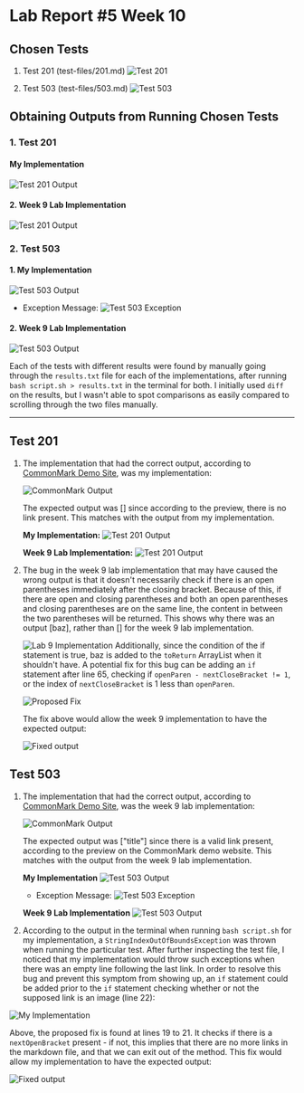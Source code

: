 # Lab Report #5 Week 10

## Chosen Tests 
1. Test 201 (test-files/201.md)
![Test 201](test-file201.png)


2. Test 503 (test-files/503.md)
![Test 503](test-file503.png)

## Obtaining Outputs from Running Chosen Tests

### 1. Test 201 

#### My Implementation

![Test 201 Output](mytest-file201output.png)

#### 2. Week 9 Lab Implementation 
![Test 201 Output](othertest-file201output.png)

### 2. Test 503 

#### 1. My Implementation 
![Test 503 Output](mytest-file503output.png)

* Exception Message: 
![Test 503 Exception](mytest-file503outputexceptionmessage.png)

#### 2. Week 9 Lab Implementation 
![Test 503 Output](othertest-file503output.png)


Each of the tests with different results were found by manually going through the `results.txt` file for each of the implementations, after running `bash script.sh > results.txt` in the terminal for both. I initially used `diff` on the results, but I wasn't able to spot comparisons as easily compared to scrolling through the two files manually. 

--- 

## Test 201 

1. The implementation that had the correct output, according to [CommonMark Demo Site](https://spec.commonmark.org/dingus/), was my implementation: 

    ![CommonMark Output](commonmark201.png)

    The expected output was [] since according to the preview, there is no link present. This matches with the output from my implementation. 

    **My Implementation:** 
    ![Test 201 Output](mytest-file201output.png)

    **Week 9 Lab Implementation:**
    ![Test 201 Output](othertest-file201output.png)

2. The bug in the week 9 lab implementation that may have caused the wrong output is that it doesn't necessarily check if there is an open parentheses immediately after the closing bracket. Because of this, if there are open and closing parentheses and both an open parentheses and closing parentheses are on the same line, the content in between the two parentheses will be returned. This shows why there was an output [baz], rather than [] for the week 9 lab implementation. 

    ![Lab 9 Implementation](lab9implementation.png)
    Additionally, since the condition of the if statement is true, baz is added to the `toReturn` ArrayList when it shouldn't have. A potential fix for this bug can be adding an `if` statement after line 65, checking if `openParen - nextCloseBracket != 1`, or the index of `nextCloseBracket` is 1 less than `openParen`. 

    ![Proposed Fix](lab9implementationwithfix.png)

    The fix above would allow the week 9 implementation to have the expected output: 

    ![Fixed output](lab9implementationfixedoutput.png)


## Test 503 

1. The implementation that had the correct output, according to [CommonMark Demo Site](https://spec.commonmark.org/dingus/), was the week 9 lab implementation: 

    ![CommonMark Output](commonmark503.png)

    The expected output was ["title"] since there is a valid link present, according to the preview on the CommonMark demo website. This matches with the output from the week 9 lab implementation. 

    **My Implementation**
    ![Test 503 Output](mytest-file503output.png)

    * Exception Message: 
    ![Test 503 Exception](mytest-file503outputexceptionmessage.png)

    **Week 9 Lab Implementation**
    ![Test 503 Output](othertest-file503output.png)

2. According to the output in the terminal when running `bash script.sh` for my implementation, a `StringIndexOutOfBoundsException` was thrown when running the particular test. After further inspecting the test file, I noticed that my implementation would throw such exceptions when there was an empty line following the last link. In order to resolve this bug and prevent this symptom from showing up, an `if` statement could be added prior to the `if` statement checking whether or not the supposed link is an image (line 22): 

![My Implementation](myimplementationwithfixfor503.png)

Above, the proposed fix is found at lines 19 to 21. It checks if there is a `nextOpenBracket` present - if not, this implies that there are no more links in the markdown file, and that we can exit out of the method. This fix would allow my implementation to have the expected output: 

![Fixed output](myimplementationwithfixedoutput.png)



